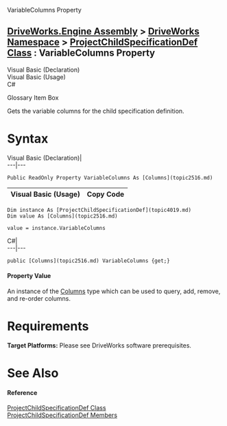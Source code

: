 VariableColumns Property   
  
[DriveWorks.Engine Assembly](topic2156.md) > [DriveWorks Namespace](topic2159.md) > [ProjectChildSpecificationDef Class](topic4019.md) : VariableColumns Property  
---  
  
Visual Basic (Declaration)    
Visual Basic (Usage)    
C# 

Glossary Item Box

Gets the variable columns for the child specification definition. 

# Syntax

Visual Basic (Declaration)|   
---|---  
      
    
    Public ReadOnly Property VariableColumns As [Columns](topic2516.md)  
  
Visual Basic (Usage)| Copy Code  
---|---  
      
    
    Dim instance As [ProjectChildSpecificationDef](topic4019.md)
    Dim value As [Columns](topic2516.md)
     
    value = instance.VariableColumns  
  
C#|   
---|---  
      
    
    public [Columns](topic2516.md) VariableColumns {get;}  
  
#### Property Value

An instance of the [Columns](topic2516.md) type which can be used to query, add, remove, and re-order columns.

# Requirements

**Target Platforms:** Please see DriveWorks software prerequisites.

# See Also

#### Reference

[ProjectChildSpecificationDef Class](topic4019.md)   
[ProjectChildSpecificationDef Members](topic4020.md)



